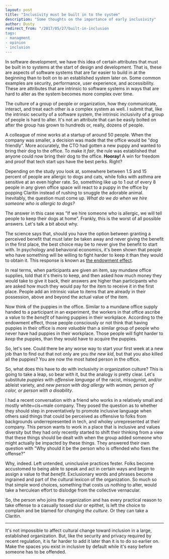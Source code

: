 ```yaml
---
layout: post
title: "Inclusivity must be built in to the system"
description: "Some thoughts on the importance of early inclusivity"
author: Dusty
redirect_from: "/2017/05/27/built-in-inclusion
tags:
- managment
- opinion
- inclusion
---
```


In software development, we have this idea of certain attributes that must
be built in to systems at the start of design and development. That is,
these are aspects of software systems that are far easier to build in at the 
beginning than to bolt on to an established system later on. Some common
examples are security, performance, user experience, and accessibility.
These are attributes that are intrinsic to software systems in ways that are
hard to alter as the system becomes more complex over time. 

The culture of a group of people or organization, how they communicate,
interact, and treat each other is a complex system as well. I submit that,
like the intrinsic security of a software system, the intrinsic inclusivity
of a  group of people is hard to alter. It's not an attribute that can be
easily bolted on after the group has grown to hundreds or, really, dozens
of people.

A colleague of mine works at a startup of around 50 people. When the company
was smaller, a decision was made that the office would be "dog friendly".
More accurately, the CTO had gotten a new puppy and wanted to bring their
dog to the office. To make it _fair_, the rule was established that anyone
could now bring their dog to the office. **Hooray!** A win for freedom and
proof that tech start ups have the best perks. Right?

Depending on the study you look at, somewhere between 1.5 and 15 percent of
people are allergic to dogs and cats, while folks with asthma are sensitive
at an even higher rate. So, something like up to 1 out of every 8 people in
any given office space will react to a puppy in the office by popping
Claritin instead of rushing to snuggle the adorable animal. Inevitably, the
question must come up. _What do we do when we hire someone who is allergic
to dogs?_

The answer in this case was "If we hire someone who is allergic, we will
tell people to keep their dogs at home". Frankly, this is the worst of all
possible answers. Let's talk a bit about why.

The science says that, should you have the option between granting a
perceived benefit that must later be taken away and never giving the benefit
in the first place, the best choice may be to never give the benefit to
start with. In psychology and behavioral economics, it's been shown that
people who have something will be willing to fight harder to keep it than
they would to obtain it. This response is known as [the endowment effect](https://en.wikipedia.org/wiki/Endowment_effect).

In real terms, when participants are given an item, say mundane office
supplies, told that it's theirs to keep, and then asked how much money they
would take to give it back, their answers are higher than participants who
are asked how much they would pay for the item to receive it in the first
place. People add an intrinsic value to items that are already in their
possession, above and beyond the actual value of the item.

Now think of the puppies in the office. Similar to a mundane office supply
handed to a participant in an experiment, the workers in that office ascribe
a value to the _benefit_ of having puppies in their workplace. According to
the endowment effect, those people consciously or not think that having puppies
in their office is _more valuable_ than a similar group of people who never
have had puppies in their workplace. Those people will fight harder to _keep_
the puppies, than they would have to acquire the puppies.

So, let's see. Could there be any worse way to start your first week at
a new job than to find out that not only are you _the new kid_, but that you
also killed all the puppies? You are now the most hated person in the
office.

So, what does this have to do with inclusivity in organization culture?
This is going to take a leap, so bear with it, but the analogy is pretty
clear. Let's substitute _puppies_ with _offensive language_ of the racist,
misogynist, and/or ableist variety, and _new person with dog allergy_ with
_woman, person of color, or person with a disability_.

I had a recent conversation with a friend who works in a relatively small
and mostly white+cis+male company. They posed the question as to whether
they should step in preventatively to promote inclusive language when
others said things that could be perceived as offensive to folks from
backgrounds underrepresented in tech, and wholey unrepresented at their
company. This person wants to work in a place that is inclusive and values
diversity but they had only recently started to shift their thinking from
a view that these things should be dealt with when the group added someone
who might actually be impacted by these things. They answered their own
question with "Why should it be the person who is offended who fixes the
offense?"

Why, indeed. Left untended, uninclusive practices fester. Folks become
accustomed to being able to speak and act in certain ways and begin to
assign a value to that _benefit_. Exclusionary words and phrases become
ingrained and part of the cultural lexicon of the organization. So much so
that simple word choices, something that costs us _nothing_ to alter,
would take a herculean effort to dislodge from the collective vernacular.

So, the person who joins the organization and has every practical reason
to take offense to a casually tossed slur or epithet, is left the choice
to complain and be blamed for _changing the culture_. Or they can take a
Claritin.

---

It's not impossible to affect cultural change toward inclusion in a large,
established organization. But, like the security and privacy required by
recent regulation, it is far harder to add it later than it is to do so
earlier on. Make the spaces you exist in inclusive by default while it's
easy before someone has to be offended.
